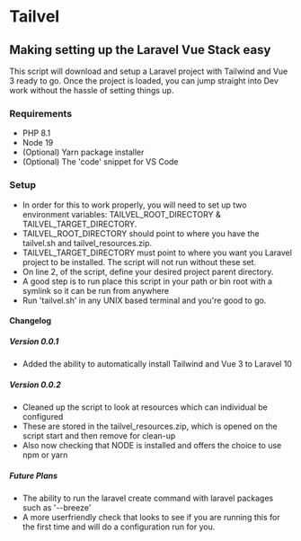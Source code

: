 # Tailvel
## Making setting up the Laravel Vue Stack easy

This script will download and setup a Laravel project with Tailwind and Vue 3 ready to go.  Once the project is loaded, you can jump straight into Dev work without the hassle of setting things up.

### Requirements
- PHP 8.1
- Node 19
- (Optional) Yarn package installer
- (Optional) The 'code' snippet for VS Code

### Setup
- In order for this to work properly, you will need to set up two environment variables: TAILVEL_ROOT_DIRECTORY & TAILVEL_TARGET_DIRECTORY.
- TAILVEL_ROOT_DIRECTORY should point to where you have the tailvel.sh and tailvel_resources.zip.
- TAILVEL_TARGET_DIRECTORY must point to where you want you Laravel project to be installed.  The script will not run without these set.
- On line 2, of the script, define your desired project parent directory.
- A good step is to run place this script in your path or bin root with a symlink so it can be run from anywhere
- Run 'tailvel.sh' in any UNIX based terminal and you're good to go.

#### Changelog
##### Version 0.0.1
- Added the ability to automatically install Tailwind and Vue 3 to Laravel 10
##### Version 0.0.2
- Cleaned up the script to look at resources which can individual be configured
- These are stored in the tailvel_resources.zip, which is opened on the script start and then remove for clean-up
- Also now checking that NODE is installed and offers the choice to use npm or yarn
  
##### Future Plans
- The ability to run the laravel create command with laravel packages such as '--breeze'
- A more userfriendly check that looks to see if you are running this for the first time and will do a configuration run for you. 
